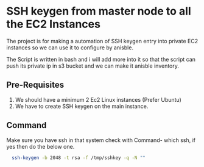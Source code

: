 
# SSH keygen from master node to all the EC2 Instances

The project is for making a automation of SSH keygen entry into private EC2 instances so we can use it to configure by anisble.

The Script is written in bash and i will add more into it so that the script can push its private ip in s3 bucket and we can make it anisble inventory.




## Pre-Requisites 

1. We should have a minimum 2 Ec2 Linux instances (Prefer Ubuntu) 
2. We have to create SSH keygen on the main instance.





## Command

Make sure you have ssh in that system check with Command- which ssh, if yes then do the below one.

```bash
  ssh-keygen -b 2048 -t rsa -f /tmp/sshkey -q -N ""
```
